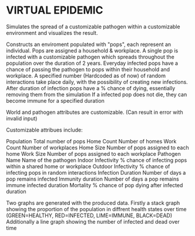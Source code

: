 # VIRTUAL EPIDEMIC

Simulates the spread of a customizable pathogen within a customizable environment and visualizes the result. 

Constructs an enviroment populated with "pops", each represent an individual.
Pops are assigned a household & workplace.
A single pop is infected with a customizable pathogen which spreads throughout the population over the duration of 2 years.
Everyday infected pops have a chance of passing the pathogen to pops within their household and workplace.
A specified number (Hardcoded as of now) of random interactions take place daily, with the possibility of creating new infections.
After duration of infection pops have a % chance of dying, essentially removing them from the simulation
If a infected pop does not die, they can become immune for a specified duration

World and pathogen attributes are customizable. (Can result in error with invalid input)

Customizable attribues include:

Population              Total number of pops
Home Count              Number of homes
Work Count              Number of workplaces
Home Size               Number of pops assigned to each home
Work Size               Number of pops assigned to each workplace
Pathogen                Name Name of the pathogen
Indoor Infectivity      % chance of infecting pops within a shared home or workplace
Outdoor Infectivity     % chance of infecting pops in random interactions
Infection Duration      Number of days a pop remains infected
Immunity duration       Number of days a pop remains immune infected duration
Mortality               % chance of pop dying after infected duration

Two graphs are generated with the produced data.
Firstly a stack graph showing the proportion of the population in diffrent health states over time (GREEN=HEALTHY, RED=INFECTED, LIME=IMMUNE, BLACK=DEAD)
Additionally a line graph showing the number of infected and dead over time

